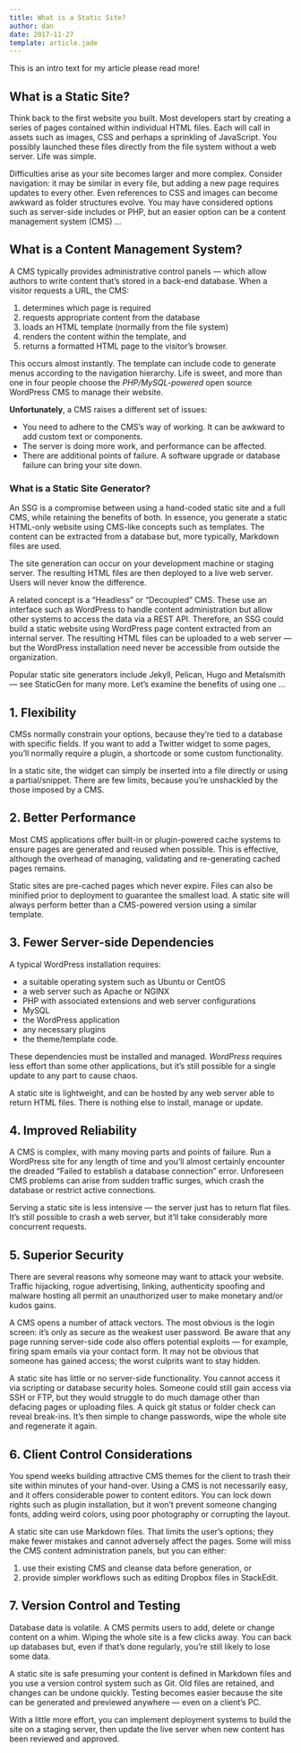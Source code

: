 ```yaml
---
title: What is a Static Site?
author: dan
date: 2017-11-27
template: article.jade
---
```


This is an intro text for my article please read more!

## What is a Static Site?

Think back to the first website you built. Most developers start by creating a series of pages contained within individual HTML files. Each will call in assets such as images, CSS and perhaps a sprinkling of JavaScript. You possibly launched these files directly from the file system without a web server. Life was simple.

Difficulties arise as your site becomes larger and more complex. Consider navigation: it may be similar in every file, but adding a new page requires updates to every other. Even references to CSS and images can become awkward as folder structures evolve. You may have considered options such as server-side includes or PHP, but an easier option can be a content management system (CMS) …

## What is a Content Management System?

A CMS typically provides administrative control panels — which allow authors to write content that’s stored in a back-end database. When a visitor requests a URL, the CMS:

1. determines which page is required
1. requests appropriate content from the database
1. loads an HTML template (normally from the file system)
1. renders the content within the template, and
1. returns a formatted HTML page to the visitor’s browser.

This occurs almost instantly. The template can include code to generate menus according to the navigation hierarchy. Life is sweet, and more than one in four people choose the *PHP/MySQL-powered* open source WordPress CMS to manage their website.

**Unfortunately**, a CMS raises a different set of issues:

* You need to adhere to the CMS’s way of working. It can be awkward to add custom text or components.
* The server is doing more work, and performance can be affected.
* There are additional points of failure. A software upgrade or database failure can bring your site down.

### What is a Static Site Generator?

An SSG is a compromise between using a hand-coded static site and a full CMS, while retaining the benefits of both. In essence, you generate a static HTML-only website using CMS-like concepts such as templates. The content can be extracted from a database but, more typically, Markdown files are used.

The site generation can occur on your development machine or staging server. The resulting HTML files are then deployed to a live web server. Users will never know the difference.

A related concept is a “Headless” or “Decoupled” CMS. These use an interface such as WordPress to handle content administration but allow other systems to access the data via a REST API. Therefore, an SSG could build a static website using WordPress page content extracted from an internal server. The resulting HTML files can be uploaded to a web server — but the WordPress installation need never be accessible from outside the organization.

Popular static site generators include Jekyll, Pelican, Hugo and Metalsmith — see StaticGen for many more. Let’s examine the benefits of using one …

## 1. Flexibility

CMSs normally constrain your options, because they’re tied to a database with specific fields. If you want to add a Twitter widget to some pages, you’ll normally require a plugin, a shortcode or some custom functionality.

In a static site, the widget can simply be inserted into a file directly or using a partial/snippet. There are few limits, because you’re unshackled by the those imposed by a CMS.

## 2. Better Performance

Most CMS applications offer built-in or plugin-powered cache systems to ensure pages are generated and reused when possible. This is effective, although the overhead of managing, validating and re-generating cached pages remains.

Static sites are pre-cached pages which never expire. Files can also be minified prior to deployment to guarantee the smallest load. A static site will always perform better than a CMS-powered version using a similar template.

## 3. Fewer Server-side Dependencies

A typical WordPress installation requires:

* a suitable operating system such as Ubuntu or CentOS
* a web server such as Apache or NGINX
* PHP with associated extensions and web server configurations
* MySQL
* the WordPress application
* any necessary plugins
* the theme/template code.

These dependencies must be installed and managed. *WordPress* requires less effort than some other applications, but it’s still possible for a single update to any part to cause chaos.

A static site is lightweight, and can be hosted by any web server able to return HTML files. There is nothing else to install, manage or update.

## 4. Improved Reliability

A CMS is complex, with many moving parts and points of failure. Run a WordPress site for any length of time and you’ll almost certainly encounter the dreaded “Failed to establish a database connection” error. Unforeseen CMS problems can arise from sudden traffic surges, which crash the database or restrict active connections.

Serving a static site is less intensive — the server just has to return flat files. It’s still possible to crash a web server, but it’ll take considerably more concurrent requests.

## 5. Superior Security

There are several reasons why someone may want to attack your website. Traffic hijacking, rogue advertising, linking, authenticity spoofing and malware hosting all permit an unauthorized user to make monetary and/or kudos gains.

A CMS opens a number of attack vectors. The most obvious is the login screen: it’s only as secure as the weakest user password. Be aware that any page running server-side code also offers potential exploits — for example, firing spam emails via your contact form. It may not be obvious that someone has gained access; the worst culprits want to stay hidden.

A static site has little or no server-side functionality. You cannot access it via scripting or database security holes. Someone could still gain access via SSH or FTP, but they would struggle to do much damage other than defacing pages or uploading files. A quick git status or folder check can reveal break-ins. It’s then simple to change passwords, wipe the whole site and regenerate it again.

## 6. Client Control Considerations

You spend weeks building attractive CMS themes for the client to trash their site within minutes of your hand-over. Using a CMS is not necessarily easy, and it offers considerable power to content editors. You can lock down rights such as plugin installation, but it won’t prevent someone changing fonts, adding weird colors, using poor photography or corrupting the layout.

A static site can use Markdown files. That limits the user’s options; they make fewer mistakes and cannot adversely affect the pages. Some will miss the CMS content administration panels, but you can either:

1. use their existing CMS and cleanse data before generation, or
1. provide simpler workflows such as editing Dropbox files in StackEdit.

## 7. Version Control and Testing

Database data is volatile. A CMS permits users to add, delete or change content on a whim. Wiping the whole site is a few clicks away. You can back up databases but, even if that’s done regularly, you’re still likely to lose some data.

A static site is safe presuming your content is defined in Markdown files and you use a version control system such as Git. Old files are retained, and changes can be undone quickly. Testing becomes easier because the site can be generated and previewed anywhere — even on a client’s PC.

With a little more effort, you can implement deployment systems to build the site on a staging server, then update the live server when new content has been reviewed and approved.
